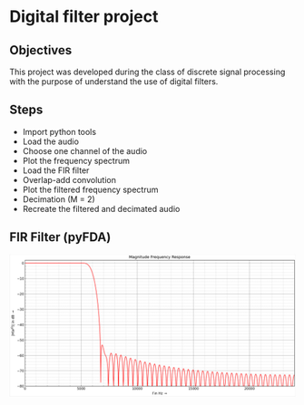 # Digital filter project

## Objectives
This project was developed during the class of discrete signal processing with the purpose of understand the use of digital filters.

## Steps
* Import python tools
* Load the audio
* Choose one channel of the audio
* Plot the frequency spectrum
* Load the FIR filter
* Overlap-add convolution
* Plot the filtered frequency spectrum
* Decimation (M = 2)
* Recreate the filtered and decimated audio

## FIR Filter (pyFDA)
![FIR filter](https://github.com/rafaelviniciusoliveira/Digital-filter-project/blob/main/img/fir.png)


